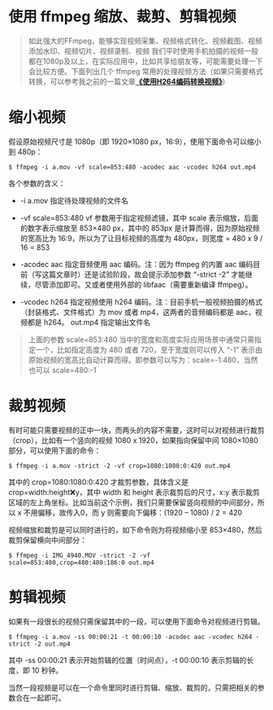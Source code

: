 # 使用 ffmpeg 缩放、裁剪、剪辑视频

> 如此强大的FFmpeg，能够实现视频采集、视频格式转化、视频截图、视频添加水印、视频切片、视频录制、视频
我们平时使用手机拍摄的视频一般都在1080p及以上，在实际应用中，比如共享给朋友等，可能需要处理一下会比较方便。下面列出几个 ffmpeg 常用的处理视频方法（如果只需要格式转换，可以参考我之前的一篇文章[**《使用H264编码转换视频》**](FFmpeg使用H264编码转换视.markdown)）


# 缩小视频
假设原始视频尺寸是 1080p（即 1920×1080 px，16:9），使用下面命令可以缩小到 480p：
```
$ ffmpeg -i a.mov -vf scale=853:480 -acodec aac -vcodec h264 out.mp4
```
各个参数的含义：

- -i a.mov 指定待处理视频的文件名

- -vf scale=853:480 vf 参数用于指定视频滤镜，其中 scale 表示缩放，后面的数字表示缩放至 853×480 px，其中的 853px 是计算而得，因为原始视频的宽高比为 16:9，所以为了让目标视频的高度为 480px，则宽度 = 480 x 9 / 16 = 853

- -acodec aac 指定音频使用 aac 编码。注：因为 ffmpeg 的内置 aac 编码目前（写这篇文章时）还是试验阶段，故会提示添加参数 “-strict -2” 才能继续，尽管添加即可。又或者使用外部的 libfaac（需要重新编译 ffmpeg）。

- -vcodec h264 指定视频使用 h264 编码。注：目前手机一般视频拍摄的格式（封装格式、文件格式）为 mov 或者 mp4，这两者的音频编码都是 aac，视频都是 h264。
out.mp4 指定输出文件名

> 上面的参数 scale=853:480 当中的宽度和高度实际应用场景中通常只需指定一个，比如指定高度为 480 或者 720，至于宽度则可以传入 “-1” 表示由原始视频的宽高比自动计算而得。即参数可以写为：scale=-1:480，当然也可以 scale=480:-1

#  裁剪视频

有时可能只需要视频的正中一块，而两头的内容不需要，这时可以对视频进行裁剪（crop），比如有一个竖向的视频 1080 x 1920，如果指向保留中间 1080×1080 部分，可以使用下面的命令：

```
$ ffmpeg -i a.mov -strict -2 -vf crop=1080:1080:0:420 out.mp4
```

其中的 crop=1080:1080:0:420 才裁剪参数，具体含义是 crop=width:height:x:y，其中 width 和 height 表示裁剪后的尺寸，x:y 表示裁剪区域的左上角坐标。比如当前这个示例，我们只需要保留竖向视频的中间部分，所以 x 不用偏移，故传入0，而 y 则需要向下偏移：(1920 – 1080) / 2 = 420

视频缩放和裁剪是可以同时进行的，如下命令则为将视频缩小至 853×480，然后裁剪保留横向中间部分：

```
$ ffmpeg -i IMG_4940.MOV -strict -2 -vf scale=853:480,crop=480:480:186:0 out.mp4
```

# 剪辑视频

如果有一段很长的视频只需保留其中的一段，可以使用下面命令对视频进行剪辑。

```
$ ffmpeg -i a.mov -ss 00:00:21 -t 00:00:10 -acodec aac -vcodec h264 -strict -2 out.mp4
```

其中 -ss 00:00:21 表示开始剪辑的位置（时间点），-t 00:00:10 表示剪辑的长度，即 10 秒钟。

当然一段视频是可以在一个命令里同时进行剪辑、缩放、裁剪的，只需把相关的参数合在一起即可。

